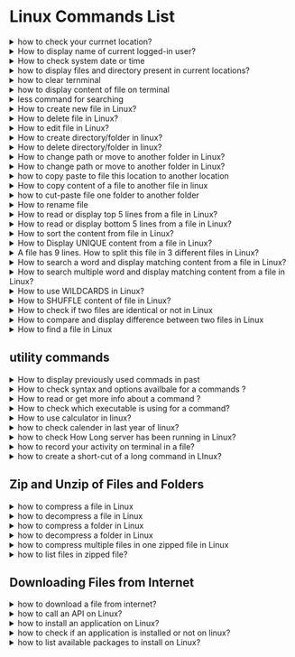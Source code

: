 <!-- 
<details>
<summary></summary>
</details> -->

# Linux Commands List

<details>
<summary>
 how to check your currnet location?
</summary>
#pwd :- present working directory/ print working directory

```
pwd
```
</details>

<details>
<summary>
 How to display name of current logged-in user?
</summary>

```
whoami 
```

</details>

<details>
<summary>
 How to check system date or time
</summary>
#date : if you want new new format date +%D for only date for hourse +%H

```
date
```
</details>

<details>
<summary>
 how to display files and directory present in current locations?
</summary>
#ls : how many file are there

```
ls
```

#ls -lt : in details info in files 

```
ls -lt
```

#ls -ltr : list file in reverse format

```
ls -ltr
```
#ls -lh : list file in human readiable format
```
ls -lh
```
</details>

<details>
<summary>
how to clear ternminal
</summary>
# also use clr+l
```
clear
```
</details>

<details>
<summary>
how to display content of file on terminal
</summary>

```
cat filename
```
</details>

<details>
<summary>
less command for searching
</summary>

```
less filename
```
take /key-name that whant you search go next world using N exp /hellow then press n
for forward order
for reverse order is use ?key-name

when you want to exit to editor press Q
</details>


<details>
<summary>
How to create new file in Linux?
</summary>

```
touch filename
```
</details>
<details>
<summary>
How to delete file in Linux?
</summary>

```
rm filename
```
</details>

<details>
<summary>
How to edit file in Linux?
</summary>

```
vi <file_name>
nano <file_name>
```

vi<file editor>
when we use vim editor "vi filename " to create new file or editiong exting files

start writing using press "i"
complet write all code press "ESC"
save and exit file using "shift+:"
then type "wq" 
</details>


<details>
<summary>
How to create directory/folder in linux?
</summary>

```
mkdir newFolder1
```
</details>
<details>
<summary>
How to delete directory/folder in linux?
</summary>

```
rmdir <dir_name>

rm -rf <dir_name>
```
</details>


<details>
<summary>
How to change path or move to another folder in Linux?
</summary>

```
rmdir <dir_name>

rm -rf <dir_name>
```
</details>

<details>
<summary>
How to change path or move to another folder in Linux?
</summary>

```
cd /path/folder
cd.. # one folder pise
cd../.. # two folder pise
```
cd / : this is root directory "/" of linux : jo sabase top pe hai aur jisake andhar sub folder or file hai ov root directory hai  


absoulte path: ekadam starting se path dena isako absolute path kahate hai
"exact paths"

relative path: hum jis location pe hai usake ralation me ya phir usake relative me jo path diya use relative path kahate hai
exp: me agar Desktop folder me hu Desktop  se cd/anand/Devops/"linux full course" jana ya hai relative path agar muje absoulte path dena hota to me 
cd /home/Desktop/anand/DevOps/"linux full course" karana padata for abosuole path
</details>


<details>
<summary>
how to copy paste to file this location to another location
</summary>

```
cp <file> /dest/path

cp ../<file> . : ek folder pise jake file name type karake space deke "." type kiya to oh file curent folder me copy ho gati hai 
cp ../<filename> . : "." current folder ko present karata hai 
```
</details>

<details>
<summary>How to copy content of a file to another file in linux</summary>

```
cp fileA file B
```
</details> 

<details>
<summary>how to cut-paste file one folder to another folder</summary>

```
mv <file> /dest/path/
```
</details> 


<details>
<summary>How to rename file</summary>

```
mv <filename> <newfilename>
```
</details> 

<details>
<summary>How to read or display top 5 lines from a file in Linux?</summary>

```
 head -5 file
 ```
</details>

<details>
<summary>How to read or display bottom 5 lines from a file in Linux?</summary>

```
 tail -5 file
 ```
</details>

<details>
<summary>How to sort the content from file in Linux?</summary>

```
sort file
sort -r file # for reverse
 ```
</details>

<details>
<summary>How to Display UNIQUE content from a file in Linux?</summary>

```
sort file | uniq
 ```
 "|" - pipe sign use first command execute first and out of fist command we perform next operation on this output use | pipe command lick binding 
</details>

<details>
<summary>A file has 9 lines. How to split this file in 3 different files in Linux?</summary>

```
split -l 3 file  # split -l : line of code 4 line filename
 ```
</details>

<details>
<summary>How to search a word and display matching content from a file in Linux?</summary>

```
#grep "word" file
 ```
</details>

<details>
<summary>How to search multiple word and display matching content from a file in Linux?</summary>

```
#egrep "word1|word2" file
 ```
</details>

<details>
<summary>How to use WILDCARDS  in Linux?</summary>
* [] {}

```
<file starting name>*:- file starting name particular name and end with anythings

*.<file extention>:- searching file using file extention

#when you want create new file in range use

touch file{1..10} # this command create 10 file in one command

 ```
</details>

<details>
<summary>How to  SHUFFLE  content of file in Linux?</summary>

```
shuf <filename>

```
</details>

<details>
<summary>How to  check if two files are identical or not in Linux</summary>

```
cmp <file1><file2>

```
return fileA fileB differ: byte 15, line 2

</details>

<details>
<summary>How to compare and display difference between two files in Linux</summary>

```
diff -u fileA fileB

```
return fileA fileB differ: byte 15, line 2

</details>

<details>
<summary>How to find a file in Linux</summary>

```
#find
find /path/-name <file>
# find command me find folder ke andhar andhar jake file search karata hai 

#updatedb
#locate <file>

#locate command me usaka apan ek database hai ho usame check karata hai bus apako updatedb command chalani padati hai locate comand use karane se pahale

```
</details>

## utility commands

<details>
<summary>How to display previously used commads in past </summary>

```
history
history | grep  <relative command>
```

</details>
<details>
<summary> How to check syntax and options availbale for a commands ?</summary>

```
<command> --help
<command> --help more #for line bye line read
```

</details>

<details>
<summary> How to read or get more info about a command ?</summary>

``` 
man <command>

```

</details>

<details>
<summary> How to check which executable is using for a command?</summary>

``` 
which <command>

```

</details>

<details>
<summary> How to use calculator in linux?</summary>

``` 
bc

```

</details>
<details>
<summary> how to check calender in last year of linux?</summary>

``` 
cal # display present month 
cal <year> display accourding give year

```

</details>


<details>
<summary> how to check How Long server has been running in Linux?</summary>

``` 

uptime
```

</details>

<details>
<summary> how to record your activity on terminal in a file?</summary>

``` 
script # starting recording command when it done press "cltr+d" it command create file that name typescript when you can type "cat typescript" run all command you recorded 
```

</details>


<details>
<summary> how to create a short-cut of a long command in LInux?</summary>

``` 
alias <commands >
```

</details>

## Zip and Unzip of Files and Folders

<details>
<summary> how to compress a file in Linux</summary>

``` 
gzip -k <file> # compress file and create zip file original file keep it
```

</details>

<details>
<summary> how to decompress a file in Linux</summary>

``` 
gzip -d <file> # decompress file and remove zip file 
gunzip <file>
```

</details>


<details>
<summary> how to compress a folder in Linux</summary>

``` 
tar -czf myfile.tar.zip myfiles
czf  # compreess zip format folder
```

</details>

<details>
<summary> how to decompress a folder in Linux</summary>

``` 
tar -xzf myfile.tar.zip 
xzf  # extract zip  folder
```

</details>

<details>
<summary> how to compress multiple files in one zipped file in Linux</summary>

``` 
zip myfiles.zip file1 file2

# for unzip file
unzip <myfile.zip>
```

</details>

<details>
<summary> how to list files in zipped file?</summary>

``` 
# when you want kwon how many file in ziped file and there name use this command

unzip -l myfiles.zip
```

</details>

## Downloading Files from Internet

<details>
<summary> how to download a file from internet?</summary>

``` 
wget URL_of_file 

wget -O opt_file.txt URL_Of_files # when you want to change file name in this case file.txt
```

</details>

<details>
<summary> how to call an API on Linux?</summary>

``` 
#you can get request using this command

curl http://numbersapi.com/random
```

</details>


<details>
<summary> how to install an application on Linux?</summary>

``` 
apt or yum/dnf
```

</details>

<details>
<summary> how to check if an application is installed or not on linux?</summary>

``` 
rpm -qa | grep application name
dnf list installed
```

</details>

<details>
<summary> how to list available packages to install on Linux?</summary>

``` 
apt search <package_name>
yum/dnf list available
```

</details>